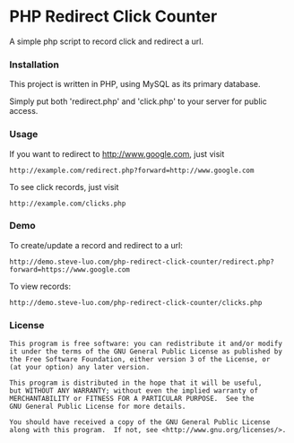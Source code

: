 # PHP Redirect Click Counter

A simple php script to record click and redirect a url.

### Installation

This project is written in PHP, using MySQL as its primary database.

Simply put both 'redirect.php' and 'click.php' to your server for public access.

### Usage

If you want to redirect to http://www.google.com, just visit

    http://example.com/redirect.php?forward=http://www.google.com

To see click records, just visit

    http://example.com/clicks.php

### Demo

To create/update a record and redirect to a url:

    http://demo.steve-luo.com/php-redirect-click-counter/redirect.php?forward=https://www.google.com

To view records:

    http://demo.steve-luo.com/php-redirect-click-counter/clicks.php

### License

    This program is free software: you can redistribute it and/or modify
    it under the terms of the GNU General Public License as published by
    the Free Software Foundation, either version 3 of the License, or
    (at your option) any later version.

    This program is distributed in the hope that it will be useful,
    but WITHOUT ANY WARRANTY; without even the implied warranty of
    MERCHANTABILITY or FITNESS FOR A PARTICULAR PURPOSE.  See the
    GNU General Public License for more details.

    You should have received a copy of the GNU General Public License
    along with this program.  If not, see <http://www.gnu.org/licenses/>.